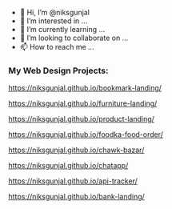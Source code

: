 - 👋 Hi, I’m @niksgunjal
- 👀 I’m interested in ...
- 🌱 I’m currently learning ...
- 💞️ I’m looking to collaborate on ...
- 📫 How to reach me ...

<!---
niksgunjal/niksgunjal is a ✨ special ✨ repository because its `README.md` (this file) appears on your GitHub profile.
You can click the Preview link to take a look at your changes.
--->

### My Web Design Projects:

https://niksgunjal.github.io/bookmark-landing/

https://niksgunjal.github.io/furniture-landing/

https://niksgunjal.github.io/product-landing/

https://niksgunjal.github.io/foodka-food-order/

https://niksgunjal.github.io/chawk-bazar/

https://niksgunjal.github.io/chatapp/

https://niksgunjal.github.io/api-tracker/

https://niksgunjal.github.io/bank-landing/
